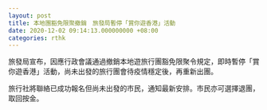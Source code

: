```yaml
---
layout: post
title: 本地團豁免限聚撤銷　旅發局暫停「賞你遊香港」活動
date: 2020-12-02 09:14:13.000000000 +08:00
categories: rthk
---
```


旅發局宣布，因應行政會議通過撤銷本地遊旅行團豁免限聚令規定，即時暫停「賞你遊香港」活動，尚未出發的旅行團會待疫情穩定後，再重新出團。

旅行社將聯絡已成功報名但尚未出發的市民，通知最新安排。市民亦可選擇退團，取回按金。
